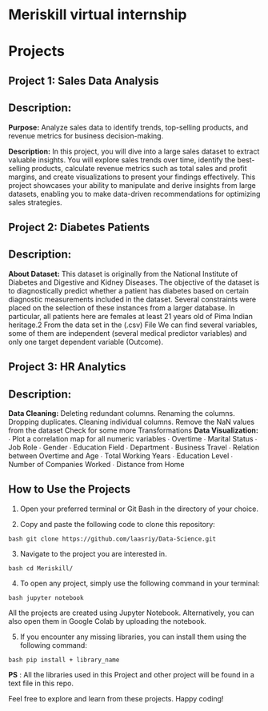 # Meriskill virtual internship

# Projects 

## Project 1: Sales Data Analysis

## Description:
**Purpose:** Analyze sales data to identify trends, top-selling products, and revenue metrics for business decision-making.

**Description:** In this project, you will dive into a large sales dataset to extract valuable insights. You will explore sales trends over time, identify the best-selling products, calculate revenue metrics such as total sales and profit margins, and create visualizations to present your findings effectively. This project showcases your ability to manipulate and derive insights from large datasets, enabling you to make data-driven recommendations for optimizing sales strategies.
 
## Project 2: Diabetes Patients

## Description:
**About Dataset:**
This dataset is originally from the National Institute of Diabetes and Digestive and Kidney
Diseases. The objective of the dataset is to diagnostically predict whether a patient has diabetes
based on certain diagnostic measurements included in the dataset. Several constraints were placed
on the selection of these instances from a larger database. In particular, all patients here are females
at least 21 years old of Pima Indian heritage.2
From the data set in the (.csv) File We can find several variables, some of them are independent
(several medical predictor variables) and only one target dependent variable (Outcome).

## Project 3: HR Analytics

## Description:
**Data Cleaning:**
Deleting redundant columns.
Renaming the columns.
Dropping duplicates.
Cleaning individual columns.
Remove the NaN values from the dataset
Check for some more Transformations
**Data Visualization:**
∙        Plot a correlation map for all numeric variables
∙        Overtime
∙        Marital Status
∙        Job Role
∙        Gender
∙        Education Field
∙        Department
∙        Business Travel
∙        Relation between Overtime and Age
∙        Total Working Years
∙        Education Level
∙        Number of Companies Worked
∙        Distance from Home


## How to Use the Projects

1. Open your preferred terminal or Git Bash in the directory of your choice.
   
2. Copy and paste the following code to clone this repository: 

`bash
git clone https://github.com/laasriy/Data-Science.git
`

3. Navigate to the project you are interested in.

`bash
cd Meriskill/
`
   
4. To open any project, simply use the following command in your terminal: 

`bash
jupyter notebook
`

All the projects are created using Jupyter Notebook. Alternatively, you can also open them in Google Colab by uploading the notebook.
   
5. If you encounter any missing libraries, you can install them using the following command: 

`bash
pip install + library_name
`

**PS** : All the libraries used in this Project and other project will be found in a text file in this repo.

Feel free to explore and learn from these projects. Happy coding!